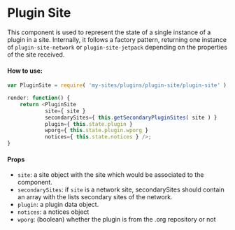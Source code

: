 Plugin Site
===========

This component is used to represent the state of a single instance of a plugin in a site. Internally, it follows a factory pattern, returning one instance of `plugin-site-network` or `plugin-site-jetpack` depending on the properties of the site received.

#### How to use:

```js
var PluginSite = require( 'my-sites/plugins/plugin-site/plugin-site' );

render: function() {
    return <PluginSite
            site={ site }
            secondarySites={ this.getSecondaryPluginSites( site ) }
            plugin={ this.state.plugin }
            wporg={ this.state.plugin.wporg }
            notices={ this.state.notices } />;
}
```

#### Props

* `site`: a site object with the site which would be associated to the component.
* `secondarySites`: if `site` is a network site, secondarySites should contain an array with the lists secondary sites of the network.
* `plugin`: a plugin data object.
* `notices`: a notices object
* `wporg`: (boolean) whether the plugin is from the .org repository or not

